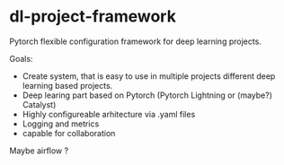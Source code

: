 # dl-project-framework
Pytorch flexible configuration framework for deep learning projects.

Goals:
* Create system, that is easy to use in multiple projects different deep learning based projects.
* Deep learing part based on Pytorch (Pytorch Lightning or (maybe?) Catalyst)
* Highly configureable arhitecture via .yaml files
* Logging and metrics
* capable for collaboration

Maybe airflow ?

